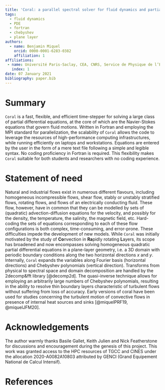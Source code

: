 ```yaml
---
title: 'Coral: a parallel spectral solver for fluid dynamics and partial differential equations'
tags:
  - fluid dynamics
  - PDE
  - fortran
  - chebyshev
  - plane layer
authors:
  - name: Benjamin Miquel
    orcid: 0000-0001-6283-0382
    affiliation: 1
affiliations:
 - name: Université Paris-Saclay, CEA, CNRS, Service de Physique de l’Etat Condensé, 91191 Gif-sur-Yvette,France
   index: 1
date: 07 January 2021
bibliography: paper.bib
---
```


# Summary

`Coral` is a fast, flexible, and efficient time-stepper for solving a large class of partial differential equations, at the core of which are the Navier-Stokes equations that govern fluid motions. Written in Fortran and employing the MPI standard for parallelization, the scalability of `Coral` allows the code to leverage the resources of high-performance computing infrastructures, while running efficiently on laptops and workstations. Equations are entered by the user in the form of a mere text file following a simple and legible syntax. No coding proficiency in Fortran is required. This flexibility makes `Coral` suitable for both students and researchers with no coding experience.


# Statement of need

Natural and industrial flows exist in numerous different flavours, including homogeneous incompressible flows, shear flow, stably or unstably stratified flows, rotating flows, and flows of an electrically conducting fluid. These flow, however, have in common that they can be modelled by sets of (quadratic) advection-diffusion equations for the velocity, and possibly for the density, the temperature, the salinity, the magnetic field, etc. Hard-coding the sets of equations corresponding to each of these flow configurations is both complex, time-consuming, and error-prone. These difficulties impede the development of new models. While `Coral` was initially motivated by the study of **Co**nvection in **Ra**pidly rotating **L**ayers, its scope has broadened and now encompasses solving homogeneous quadratic partial differential equations in a plane-layer geometry, i.e. a 3D domain with periodic boundary conditions along the two horizontal directions $x$ and $y$. Internally, `Coral` expands the variables along Fourier basis (horizontal directions) and Chebyshev polynomials (vertical direction). Transforms from physical to spectral space and domain decomposition are handled by the 2decomp&fft library [@decomp2d]. The quasi-inverse technique allows for employing an arbitrarily large numbers of Chebyshev polynomials, resulting in the ability to resolve thin boundary layers characteristic of turbulent flows without suffering from loss of accuracy. Early versions of coral have been used for studies concerning the turbulent motion of convective flows in presence of internal heat sources and sinks [@miquelPRF19, @miquelJFM20].


# Acknowledgements

The author warmly thanks Basile Gallet, Keith Julien and Nick Featherstone for discussions and encouragement during the genesis of this project. This work was granted access to the HPC resources of TGCC and CINES under the allocation 2020-A0082A10803 attributed by GENCI (Grand Equipement National de Calcul Intensif). 

# References
